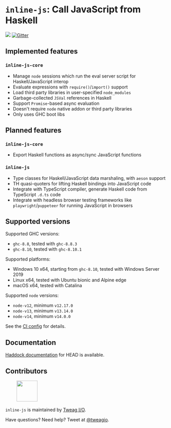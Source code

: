 # `inline-js`: Call JavaScript from Haskell

![](https://github.com/tweag/inline-js/workflows/pipeline/badge.svg?branch=master)
[![Gitter](https://img.shields.io/gitter/room/tweag/inline-js)](https://gitter.im/tweag/inline-js)

## Implemented features

### `inline-js-core`

- Manage `node` sessions which run the eval server script for Haskell/JavaScript
  interop
- Evaluate expressions with `require()`/`import()` support
- Load third party libraries in user-specified `node_modules`
- Garbage-collected `JSVal` references in Haskell
- Support `Promise`-based async evaluation
- Doesn't require `node` native addon or third party libraries
- Only uses GHC boot libs

## Planned features

### `inline-js-core`

- Export Haskell functions as async/sync JavaScript functions

### `inline-js`

- Type classes for Haskell/JavaScript data marshaling, with `aeson` support
- TH quasi-quoters for lifting Haskell bindings into JavaScript code
- Integrate with TypeScript compiler, generate Haskell code from TypeScript
  `.d.ts` code
- Integrate with headless browser testing frameworks like
  `playwright`/`puppeteer` for running JavaScript in browsers

## Supported versions

Supported GHC versions:

- `ghc-8.8`, tested with `ghc-8.8.3`
- `ghc-8.10`, tested with `ghc-8.10.1`

Supported platforms:

- Windows 10 x64, starting from `ghc-8.10`, tested with Windows Server 2019
- Linux x64, tested with Ubuntu bionic and Alpine edge
- macOS x64, tested with Catalina

Supported `node` versions:

- `node-v12`, minimum `v12.17.0`
- `node-v13`, minimum `v13.14.0`
- `node-v14`, minimum `v14.0.0`

See the [CI
config](https://github.com/tweag/inline-js/blob/master/.github/workflows/pipeline.yml)
for details.

## Documentation

[Haddock documentation](https://inline-js.netlify.app) for HEAD is available.

## Contributors

&nbsp;&nbsp;&nbsp;&nbsp;&nbsp;&nbsp;&nbsp;&nbsp; [<img
src="https://tweag.io/logo.png" height="65">](https://tweag.io)

`inline-js` is maintained by [Tweag I/O](https://tweag.io/).

Have questions? Need help? Tweet at [@tweagio](https://twitter.com/tweagio).

